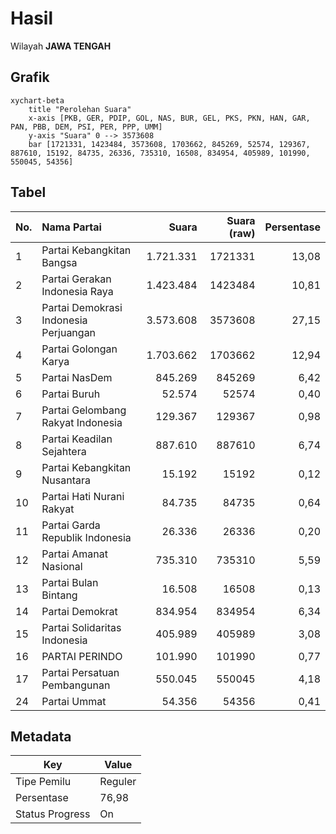 # Hasil

Wilayah **JAWA TENGAH**

## Grafik

```mermaid
xychart-beta
    title "Perolehan Suara"
    x-axis [PKB, GER, PDIP, GOL, NAS, BUR, GEL, PKS, PKN, HAN, GAR, PAN, PBB, DEM, PSI, PER, PPP, UMM]
    y-axis "Suara" 0 --> 3573608
    bar [1721331, 1423484, 3573608, 1703662, 845269, 52574, 129367, 887610, 15192, 84735, 26336, 735310, 16508, 834954, 405989, 101990, 550045, 54356]
```

## Tabel

| No. | Nama Partai                           | Suara     | Suara (raw) | Persentase |
|:--- |:------------------------------------- | ---------:| -----------:| ----------:|
| 1   | Partai Kebangkitan Bangsa             | 1.721.331 | 1721331     | 13,08      |
| 2   | Partai Gerakan Indonesia Raya         | 1.423.484 | 1423484     | 10,81      |
| 3   | Partai Demokrasi Indonesia Perjuangan | 3.573.608 | 3573608     | 27,15      |
| 4   | Partai Golongan Karya                 | 1.703.662 | 1703662     | 12,94      |
| 5   | Partai NasDem                         | 845.269   | 845269      | 6,42       |
| 6   | Partai Buruh                          | 52.574    | 52574       | 0,40       |
| 7   | Partai Gelombang Rakyat Indonesia     | 129.367   | 129367      | 0,98       |
| 8   | Partai Keadilan Sejahtera             | 887.610   | 887610      | 6,74       |
| 9   | Partai Kebangkitan Nusantara          | 15.192    | 15192       | 0,12       |
| 10  | Partai Hati Nurani Rakyat             | 84.735    | 84735       | 0,64       |
| 11  | Partai Garda Republik Indonesia       | 26.336    | 26336       | 0,20       |
| 12  | Partai Amanat Nasional                | 735.310   | 735310      | 5,59       |
| 13  | Partai Bulan Bintang                  | 16.508    | 16508       | 0,13       |
| 14  | Partai Demokrat                       | 834.954   | 834954      | 6,34       |
| 15  | Partai Solidaritas Indonesia          | 405.989   | 405989      | 3,08       |
| 16  | PARTAI PERINDO                        | 101.990   | 101990      | 0,77       |
| 17  | Partai Persatuan Pembangunan          | 550.045   | 550045      | 4,18       |
| 24  | Partai Ummat                          | 54.356    | 54356       | 0,41       |


## Metadata

| Key             | Value   |
| --------------- | ------- |
| Tipe Pemilu     | Reguler |
| Persentase      | 76,98   |
| Status Progress | On      |



